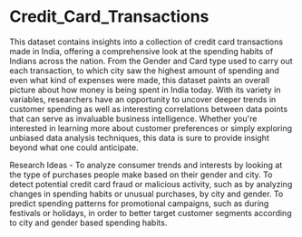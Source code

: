 # Credit_Card_Transactions

This dataset contains insights into a collection of credit card transactions made in India, offering a comprehensive look at the spending habits of Indians across the nation. From the Gender and Card type used to carry out each transaction, to which city saw the highest amount of spending and even what kind of expenses were made, this dataset paints an overall picture about how money is being spent in India today. With its variety in variables, researchers have an opportunity to uncover deeper trends in customer spending as well as interesting correlations between data points that can serve as invaluable business intelligence. Whether you're interested in learning more about customer preferences or simply exploring unbiased data analysis techniques, this data is sure to provide insight beyond what one could anticipate.

Research Ideas - 
  To analyze consumer trends and interests by looking at the type of purchases people make based on their gender and city.
  To detect potential credit card fraud or malicious activity, such as by analyzing changes in spending habits or unusual purchases, by city and gender.
  To predict spending patterns for promotional campaigns, such as during festivals or holidays, in order to better target customer segments according to city and gender based spending habits.
